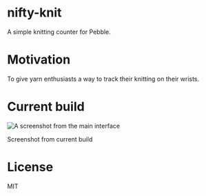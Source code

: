 # nifty-knit
A simple knitting counter for Pebble.

# Motivation
To give yarn enthusiasts a way to track their knitting on their wrists.

# Current build
![A screenshot from the main interface](http://i.imgur.com/wPfXrFW.png)

Screenshot from current build

# License
MIT
